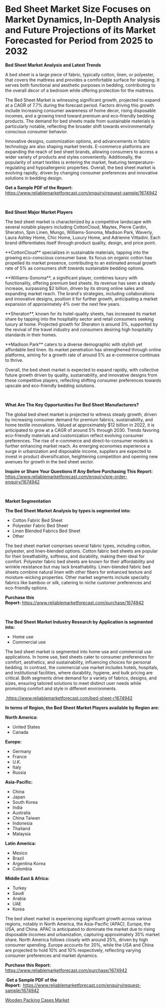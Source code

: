 <p><h1>Bed Sheet Market Size Focuses on Market Dynamics, In-Depth Analysis and Future Projections of its Market Forecasted for Period from 2025 to 2032</h1></p><p><strong>Bed Sheet Market Analysis and Latest Trends</strong></p>
<p><p>A bed sheet is a large piece of fabric, typically cotton, linen, or polyester, that covers the mattress and provides a comfortable surface for sleeping. It serves both functional and aesthetic purposes in bedding, contributing to the overall decor of a bedroom while offering protection for the mattress.</p><p>The Bed Sheet Market is witnessing significant growth, projected to expand at a CAGR of 7.7% during the forecast period. Factors driving this growth include increasing consumer awareness of home decor, rising disposable incomes, and a growing trend toward premium and eco-friendly bedding products. The demand for bed sheets made from sustainable materials is particularly notable, reflecting the broader shift towards environmentally conscious consumer behavior.</p><p>Innovative designs, customization options, and advancements in fabric technology are also shaping market trends. E-commerce platforms are expanding the reach of bed sheet brands, allowing consumers to access a wider variety of products and styles conveniently. Additionally, the popularity of smart textiles is entering the market, featuring temperature-regulating and hypoallergenic properties. Overall, the bed sheet market is evolving rapidly, driven by changing consumer preferences and innovative solutions in bedding design.</p></p>
<p><strong>Get a Sample PDF of the Report:&nbsp;</strong> <a href="https://www.reliablemarketforecast.com/enquiry/request-sample/1674942?utm_campaign=2890&utm_medium=2&utm_source=Github&utm_content=ia&utm_term=25032025&utm_id=bed-sheet">https://www.reliablemarketforecast.com/enquiry/request-sample/1674942</a></p>
<p>&nbsp;</p>
<p><strong>Bed Sheet Major Market Players</strong></p>
<p><p>The bed sheet market is characterized by a competitive landscape with several notable players including CottonCloud, Maytex, Pierre Cardin, Sheraton, Spin Linen, Mungo, Williams-Sonoma, Madison Park, Waverly, Laura Ashley Home, Chic Home, Luxury Home, and Adrienne Vittadini. Each brand differentiates itself through product quality, design, and price point.</p><p>**CottonCloud** specializes in sustainable materials, tapping into the growing eco-conscious consumer base. Its focus on organic cotton has propelled its market presence, contributing to an estimated annual growth rate of 5% as consumers shift towards sustainable bedding options.</p><p>**Williams-Sonoma**, a significant player, combines luxury with functionality, offering premium bed sheets. Its revenue has seen a steady increase, surpassing $2 billion, driven by its strong online sales and expanding market reach. The brand's strategies, including collaborations and innovative designs, position it for further growth, anticipating a market expansion of approximately 4% over the next few years.</p><p>**Sheraton**, known for its hotel-quality sheets, has increased its market share by tapping into the hospitality sector and retail consumers seeking luxury at home. Projected growth for Sheraton is around 3%, supported by the revival of the travel industry and consumers desiring high hospitality standards in their homes.</p><p>**Madison Park** caters to a diverse demographic with stylish yet affordable bed linen. Its market penetration has strengthened through online platforms, aiming for a growth rate of around 5% as e-commerce continues to thrive.</p><p>Overall, the bed sheet market is expected to expand rapidly, with collective future growth driven by quality, sustainability, and innovative designs from these competitive players, reflecting shifting consumer preferences towards upscale and eco-friendly bedding solutions.</p></p>
<p>&nbsp;</p>
<p><strong>What Are The Key Opportunities For Bed Sheet Manufacturers?</strong></p>
<p><p>The global bed sheet market is projected to witness steady growth, driven by increasing consumer demand for premium fabrics, sustainability, and home textile innovations. Valued at approximately $12 billion in 2022, it is anticipated to grow at a CAGR of around 5% through 2030. Trends favoring eco-friendly materials and customization reflect evolving consumer preferences. The rise of e-commerce and direct-to-consumer models is further enhancing market reach. As emerging economies experience a surge in urbanization and disposable income, suppliers are expected to invest in product diversification, heightening competition and opening new avenues for growth in the bed sheet sector.</p></p>
<p><strong>Inquire or Share Your Questions If Any Before Purchasing This Report:</strong> <a href="https://www.reliablemarketforecast.com/enquiry/pre-order-enquiry/1674942?utm_campaign=2890&utm_medium=2&utm_source=Github&utm_content=ia&utm_term=25032025&utm_id=bed-sheet">https://www.reliablemarketforecast.com/enquiry/pre-order-enquiry/1674942</a></p>
<p>&nbsp;</p>
<p><strong>Market Segmentation</strong></p>
<p><strong>The Bed Sheet Market Analysis by types is segmented into:</strong></p>
<p><ul><li>Cotton Fabric Bed Sheet</li><li>Polyester Fabric Bed Sheet</li><li>Linen Blended Fabrics Bed Sheet</li><li>Other</li></ul></p>
<p><p>The bed sheet market comprises several fabric types, including cotton, polyester, and linen-blended options. Cotton fabric bed sheets are popular for their breathability, softness, and durability, making them ideal for comfort. Polyester fabric bed sheets are known for their affordability and wrinkle resistance but may lack breathability. Linen-blended fabric bed sheets combine natural linen with other fibers for enhanced texture and moisture-wicking properties. Other market segments include specialty fabrics like bamboo or silk, catering to niche customer preferences and eco-friendly options.</p></p>
<p><strong>Purchase this Report:&nbsp;</strong><a href="https://www.reliablemarketforecast.com/purchase/1674942?utm_campaign=2890&utm_medium=2&utm_source=Github&utm_content=ia&utm_term=25032025&utm_id=bed-sheet">https://www.reliablemarketforecast.com/purchase/1674942</a></p>
<p>&nbsp;</p>
<p><strong>The Bed Sheet Market Industry Research by Application is segmented into:</strong></p>
<p><ul><li>Home use</li><li>Commercial use</li></ul></p>
<p><p>The bed sheet market is segmented into home use and commercial use applications. In home use, bed sheets cater to consumer preferences for comfort, aesthetics, and sustainability, influencing choices for personal bedding. In contrast, the commercial use market includes hotels, hospitals, and institutional facilities, where durability, hygiene, and bulk pricing are critical. Both segments drive demand for a variety of fabrics, designs, and sizes, ensuring tailored solutions to meet distinct user needs while promoting comfort and style in different environments.</p></p>
<p><a href="https://www.reliablemarketforecast.com/bed-sheet-r1674942?utm_campaign=2890&utm_medium=2&utm_source=Github&utm_content=ia&utm_term=25032025&utm_id=bed-sheet">&nbsp;https://www.reliablemarketforecast.com/bed-sheet-r1674942</a></p>
<p><strong>In terms of Region, the Bed Sheet Market Players available by Region are:</strong></p>
<p>
    <p> <strong> North America: </strong>
        <ul>
            <li>United States</li>
            <li>Canada</li>
        </ul>
        </p> 
    <p> <strong> Europe: </strong>
        <ul>
            <li>Germany</li>
            <li>France</li>
            <li>U.K.</li>
            <li>Italy</li>
            <li>Russia</li>
        </ul>
        </p> 
    <p> <strong> Asia-Pacific: </strong>
        <ul>
            <li>China</li>
            <li>Japan</li>
            <li>South Korea</li>
            <li>India</li>
            <li>Australia</li>
            <li>China Taiwan</li>
            <li>Indonesia</li>
            <li>Thailand</li>
            <li>Malaysia</li>
        </ul>
        </p> 
    <p> <strong> Latin America: </strong>
        <ul>
            <li>Mexico</li>
            <li>Brazil</li>
            <li>Argentina Korea</li>
            <li>Colombia</li>
        </ul>
        </p> 
    <p> <strong> Middle East & Africa: </strong>
        <ul>
            <li>Turkey</li>
            <li>Saudi</li>
            <li>Arabia</li>
            <li>UAE</li>
            <li>Korea</li>
        </ul>
    </p>
    </p>
<p><p>The bed sheet market is experiencing significant growth across various regions, notably in North America, the Asia-Pacific (APAC), Europe, the USA, and China. APAC is anticipated to dominate the market due to rising disposable incomes and urbanization, capturing approximately 35% market share. North America follows closely with around 25%, driven by high consumer spending. Europe accounts for 20%, while the USA and China are projected to hold 10% and 10% respectively, reflecting varying consumer preferences and market dynamics.</p></p>
<p><strong>Purchase this Report: </strong><a href="https://www.reliablemarketforecast.com/purchase/1674942?utm_campaign=2890&utm_medium=2&utm_source=Github&utm_content=ia&utm_term=25032025&utm_id=bed-sheet">https://www.reliablemarketforecast.com/purchase/1674942</a></p>
<p>&nbsp;<strong>Get a Sample PDF of the Report:&nbsp;&nbsp;</strong><a href="https://www.reliablemarketforecast.com/enquiry/request-sample/1674942?utm_campaign=2890&utm_medium=2&utm_source=Github&utm_content=ia&utm_term=25032025&utm_id=bed-sheet">https://www.reliablemarketforecast.com/enquiry/request-sample/1674942</a></p>
<p><strong></strong></p>
<p><p><a href="https://github.com/zanoligarav/Market-Research-Report-List-1/blob/main/wooden-packing-cases-market.md?utm_campaign=2890&utm_medium=2&utm_source=Github&utm_content=ia&utm_term=25032025&utm_id=bed-sheet">Wooden Packing Cases Market</a></p></p>